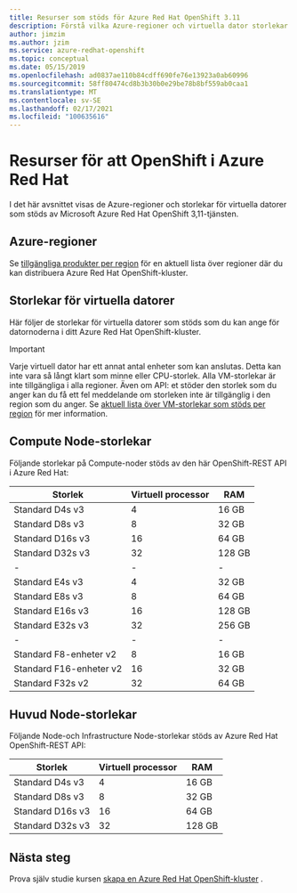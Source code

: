 ```yaml
---
title: Resurser som stöds för Azure Red Hat OpenShift 3.11
description: Förstå vilka Azure-regioner och virtuella dator storlekar som stöds av Microsoft Azure Red Hat OpenShift.
author: jimzim
ms.author: jzim
ms.service: azure-redhat-openshift
ms.topic: conceptual
ms.date: 05/15/2019
ms.openlocfilehash: ad0837ae110b84cdff690fe76e13923a0ab60996
ms.sourcegitcommit: 58ff80474cd8b3b30b0e29be78b8bf559ab0caa1
ms.translationtype: MT
ms.contentlocale: sv-SE
ms.lasthandoff: 02/17/2021
ms.locfileid: "100635616"
---
```

# <a name="azure-red-hat-openshift-resources"></a>Resurser för att OpenShift i Azure Red Hat

I det här avsnittet visas de Azure-regioner och storlekar för virtuella datorer som stöds av Microsoft Azure Red Hat OpenShift 3,11-tjänsten.

## <a name="azure-regions"></a>Azure-regioner

Se [tillgängliga produkter per region](https://azure.microsoft.com/global-infrastructure/services/?products=openshift&regions=all) för en aktuell lista över regioner där du kan distribuera Azure Red Hat OpenShift-kluster.

## <a name="virtual-machine-sizes"></a>Storlekar för virtuella datorer

Här följer de storlekar för virtuella datorer som stöds som du kan ange för datornoderna i ditt Azure Red Hat OpenShift-kluster.

> [!Important]
> Varje virtuell dator har ett annat antal enheter som kan anslutas. Detta kan inte vara så långt klart som minne eller CPU-storlek.
> Alla VM-storlekar är inte tillgängliga i alla regioner. Även om API: et stöder den storlek som du anger kan du få ett fel meddelande om storleken inte är tillgänglig i den region som du anger.
> Se [aktuell lista över VM-storlekar som stöds per region](https://azure.microsoft.com/global-infrastructure/services/?products=virtual-machines) för mer information.

## <a name="compute-node-sizes"></a>Compute Node-storlekar

Följande storlekar på Compute-noder stöds av den här OpenShift-REST API i Azure Red Hat:

|Storlek|Virtuell processor|RAM|
|-|-|-|
|Standard D4s v3|4|16 GB|
|Standard D8s v3|8|32 GB|
|Standard D16s v3|16|64 GB|
|Standard D32s v3|32|128 GB|
|-|-|-|
|Standard E4s v3|4|32 GB|
|Standard E8s v3|8|64 GB|
|Standard E16s v3|16|128 GB|
|Standard E32s v3|32|256 GB|
|-|-|-|
|Standard F8-enheter v2|8|16 GB|
|Standard F16-enheter v2|16|32 GB|
|Standard F32s v2|32|64 GB|

## <a name="master-node-sizes"></a>Huvud Node-storlekar

Följande Node-och Infrastructure Node-storlekar stöds av Azure Red Hat OpenShift-REST API:

|Storlek|Virtuell processor|RAM|
|-|-|-|
|Standard D4s v3|4|16 GB|
|Standard D8s v3|8|32 GB|
|Standard D16s v3|16|64 GB|
|Standard D32s v3|32|128 GB|

## <a name="next-steps"></a>Nästa steg

Prova själv studie kursen [skapa en Azure Red Hat OpenShift-kluster](tutorial-create-cluster.md) .
